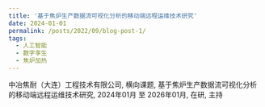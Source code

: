 ```yaml
---
title: '基于焦炉生产数据流可视化分析的移动端远程运维技术研究'
date: 2024-01-01
permalink: /posts/2022/09/blog-post-1/
tags:
  - 人工智能
  - 数字孪生
  - 焦炉加热
---
```


中冶焦耐（大连）工程技术有限公司, 横向课题, 基于焦炉生产数据流可视化分析的移动端远程运维技术研究, 2024年01月 至 2026年01月, 在研, 主持
